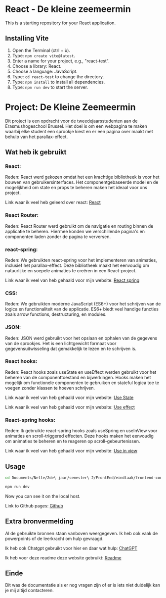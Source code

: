 # React - De kleine zeemeermin

This is a starting repository for your React application.

## Installing Vite 

1. Open the Terminal (ctrl + ù).
2. Type: `npm create vite@latest`.
3. Enter a name for your project, e.g., "react-test".
4. Choose a library: React.
5. Choose a language: JavaScript.
6. Type: `cd react-test` to change the directory.
7. Type: `npm install` to install all dependencies.
8. Type: `npm run dev` to start the server.

# Project: De Kleine Zeemeermin

Dit project is een opdracht voor de tweedejaarsstudenten aan de Erasmushogeschool Brussel. Het doel is om een webpagina te maken waarbij elke student een sprookje kiest en er een pagina over maakt met behulp van het parallax-effect.

## Wat heb ik gebruikt

### React:

Reden: React werd gekozen omdat het een krachtige bibliotheek is voor het bouwen van gebruikersinterfaces. Het componentgebaseerde model en de mogelijkheid om state en props te beheren maken het ideaal voor ons project.

Link waar ik veel heb geleerd over react: [React](https://react.dev/learn)

### React Router:

Reden: React Router werd gebruikt om de navigatie en routing binnen de applicatie te beheren. Hiermee konden we verschillende pagina's en componenten laden zonder de pagina te verversen.

### react-spring:

Reden: We gebruikten react-spring voor het implementeren van animaties, inclusief het parallax-effect. Deze bibliotheek maakt het eenvoudig om natuurlijke en soepele animaties te creëren in een React-project.

Link waar ik veel van heb gehaald voor mijn website: [React spring](https://www.react-spring.dev/)

### CSS:

Reden: We gebruikten moderne JavaScript (ES6+) voor het schrijven van de logica en functionaliteit van de applicatie. ES6+ biedt veel handige functies zoals arrow functions, destructuring, en modules.

### JSON:

Reden: JSON werd gebruikt voor het opslaan en ophalen van de gegevens van de sprookjes. Het is een lichtgewicht formaat voor gegevensuitwisseling dat gemakkelijk te lezen en te schrijven is.


### React hooks:

Reden: React hooks zoals useState en useEffect werden gebruikt voor het beheren van de componenttoestand en bijwerkingen. Hooks maken het mogelijk om functionele componenten te gebruiken en stateful logica toe te voegen zonder klassen te hoeven schrijven.

Link waar ik veel van heb gehaald voor mijn website: [Use State](https://react.dev/reference/react/useState)

Link waar ik veel van heb gehaald voor mijn website: [Use effect](https://react.dev/reference/react/useEffect)

### React-spring hooks:

Reden: Ik gebruikte react-spring hooks zoals useSpring en useInView voor animaties en scroll-triggered effecten. Deze hooks maken het eenvoudig om animaties te beheren en te reageren op scroll-gebeurtenissen.

Link waar ik veel van heb gehaald voor mijn website: [Use in view]([https://www.react-spring.dev/docs/components/use-spring](https://www.npmjs.com/package/react-intersection-observer))

## Usage


```bash
cd Documents/Nelle/2de\ jaar/semester\ 2/FrontEnd/eindtaak/frontend-courseproject-NelleFavoreel/course-project/
```
```bash
npm run dev
```
Now you can see it on the local host. 

Link to Github pages: 
[Github](https://ehb-mct.github.io/frontend-courseproject-NelleFavoreel/)


## Extra bronvermelding

Al de gebruikte bronnen staan vanboven weergegeven. Ik heb ook vaak de powerpoints of de leerkracht om hulp gevraagd.

Ik heb ook Chatgpt gebruikt voor hier en daar wat hulp: [ChatGPT](https://chatgpt.com)

Ik heb voor deze readme deze website gebruikt: [Readme](https://www.makeareadme.com/)

## Einde

Dit was de documentatie als er nog vragen zijn of er is iets niet duidelijk kan je mij altijd contacteren.
